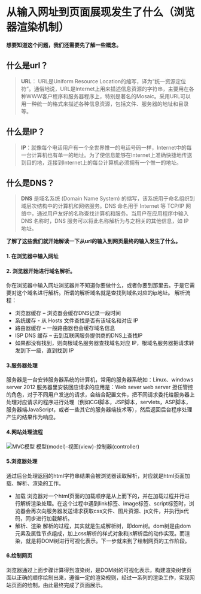# 从输入网址到页面展现发生了什么（浏览器渲染机制）

**想要知道这个问题，我们还需要先了解一些概念。**

## 什么是url？

> **URL**： URL是Uniform Resource Location的缩写，译为“统一资源定位符”。通俗地说，URL是Internet上用来描述信息资源的字符串，主要用在各种WWW客户程序和服务器程序上，特别是著名的Mosaic。采用URL可以用一种统一的格式来描述各种信息资源，包括文件、服务器的地址和目录等。 

## 什么是IP？

> **IP**：就像每个电话用户有一个全世界惟一的电话号码一样，Internet中的每一台计算机也有单一的地址。为了使信息能够在Internet上准确快捷地传送到目的地，连接到Internet上的每台计算机必须拥有一个惟一的地址。 

## 什么是DNS？
> **DNS** 是域名系统 (Domain Name System) 的缩写，该系统用于命名组织到域层次结构中的计算机和网络服务。DNS 命名用于 Internet 等 TCP/IP 网络中，通过用户友好的名称查找计算机和服务。当用户在应用程序中输入 DNS 名称时，DNS 服务可以将此名称解析为与之相关的其他信息，如 IP 地址。

**了解了这些我们就开始解读一下从url的输入到网页最终的输入发生了什么。**

#### 1. 在浏览器中输入网址
#### 2. 浏览器开始进行域名解析。
你在浏览器中输入网址浏览器并不知道你要做什么，或者你要到那里去。于是它需要对这个域名进行解析。所谓的解析域名就是查找到域名对应的ip地址。
解析流程：
- 浏览器缓存 – 浏览器会缓存DNS记录一段时间
- 系统缓存 - 从 Hosts 文件查找是否有该域名和对应 IP
- 路由器缓存 – 一般路由器也会缓存域名信息
- ISP DNS 缓存 – 去到互联网服务提供商的DNS上查找IP
- 如果都没有找到，则向根域名服务器查找域名对应 IP，根域名服务器把请求转发到下一级，直到找到 IP

#### 3.服务器处理
服务器是一台安转服务器系统的计算机，常用的服务器系统如：Linux、windows server 2012
服务器里安装回应请求的应用是：Web sever
web server 担任管控的角色，对于不同用户发送的请求，会结合配置文件，把不同请求委托给服务器上处理对应请求的程序进行处理（例如CGI脚本，JSP脚本，servlets，ASP脚本，服务器端JavaScript，或者一些其它的服务器端技术等），然后返回后台程序处理产生的结果作为响应。

#### 4.网站处理流程
![MVC模型 模型(model)-视图(view)-控制器(controller)](http://upload-images.jianshu.io/upload_images/6874766-bf04c3ccb0c6a4b9.png?imageMogr2/auto-orient/strip%7CimageView2/2/w/1240)

#### 5.浏览器处理
通过后台处理返回的html字符串结果会被浏览器读取解析，对应就是html页面加载、解析、渲染的工作。
- 加载
浏览器对一个html页面的加载顺序是从上而下的，并在加载过程并行进行解析渲染处理。在这个过程中遇到link标签、image标签、script标签时，浏览器会再次向服务器发送请求获取css文件、图片资源、js文件，并执行js代码，同步进行加载解析。
- 解析、渲染
解析的过程，其实就是生成解析树，即dom树。dom树是由dom元素及属性节点组成，加上css解析的样式对象和js解析后的动作实现。而渲染，就是将DOM树进行可视化表示。下一步就来到了绘制网页的工作阶段。

#### 6.绘制网页
浏览器通过上面步骤计算得到渲染树，是DOM树的可视化表示，构建渲染树使页面以正确的顺序绘制出来，遵循一定的渲染规则，经过一系列的渲染工作，实现网站页面的绘制，由此最终完成了页面展示。